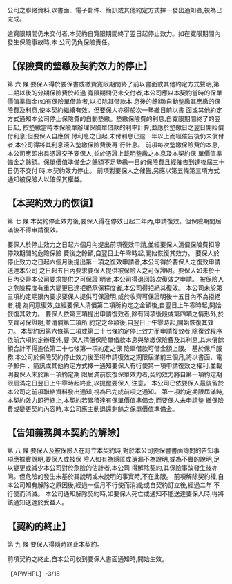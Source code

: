公司之聯絡資料,以書面、電子郵件、簡訊或其他約定方式擇一發出通知者,視為已完成。

逾寬限期間仍未交付者,本契約自寬限期間終了翌日起停止效力。如在寬限期間內發生保險事故時,本 公司仍負保險責任。

## 【保險費的墊繳及契約效力的停止】

第 六 條 要保人得於要保書或繳費寬限期間終了前以書面或其他約定方式聲明,第二期以後的分期保險費於超過 寬限期間仍未交付者,本公司應以本契約當時的保單價值準備金(如有保險單借款者,以扣除其借款本 息後的餘額)自動墊繳其應繳的保險費及利息,使本契約繼續有效。但要保人亦得於次一墊繳日前以書 面或其他約定方式通知本公司停止保險費的自動墊繳。墊繳保險費的利息,自寬限期間終了的翌日起, 按墊繳當時本保險單辦理保險單借款的利率計算,並應於墊繳日之翌日開始償付利息;但要保人自應償 付利息之日起,未付利息已逾一年以上而經催告後仍未償付者,本公司得將其利息滾入墊繳保險費後再 行計息。 前項每次墊繳保險費的本息,本公司應即出具憑證交予要保人,並於憑證上載明墊繳之本息及本契約保 單價值準備金之餘額。保單價值準備金之餘額不足墊繳一日的保險費且經催告到達後屆三十日仍不交付 時,本契約效力停止。 前項對要保人之催告,另應以第五條第三項方式通知被保險人以確保其權益。

## 【本契約效力的恢復】

第 七 條 本契約停止效力後,要保人得在停效日起二年內,申請復效。但保險期間屆滿後不得申請復效。

要保人於停止效力之日起六個月內提出前項復效申請,並經要保人清償保險費扣除停效期間的危險保險 費後之餘額,自翌日上午零時起,開始恢復其效力。 要保人於停止效力之日起六個月後提出第一項之復效申請者,本公司得於要保人之復效申請送達本公司 之日起五日內要求要保人提供被保險人之可保證明。要保人如未於十日內交齊本公司要求提供之可保證 明者,本公司得退回該次復效之申請。 被保險人之危險程度有重大變更已達拒絕承保程度者,本公司得拒絕其復效。 本公司未於第三項約定期限內要求要保人提供可保證明,或於收齊可保證明後十五日內不為拒絕者,視 為同意復效,並經要保人清償第二項所約定之金額後,自翌日上午零時起,開始恢復其效力。 要保人依第三項提出申請復效者,除有同項後段或第四項之情形外,於交齊可保證明,並清償第二項所 約定之金額後,自翌日上午零時起,開始恢復其效力。 本契約因第六條第二項或第二十七條約定停止效力而申請復效者,除復效程序依前六項約定辦理外,要 保人清償保險單借款本息與墊繳保險費及其利息,其未償餘額合計不得逾依第二十七條第一項約定之保 險單借款可借金額上限。 基於保戶服務,本公司於保險契約停止效力後至得申請復效之期限屆滿前三個月,將以書面、電子郵件 、簡訊或其他約定方式擇一通知要保人有行使第一項申請復效之權利,並載明要保人未於第一項約定期 限屆滿前恢復保單效力者,契約效力將自第一項約定期限屆滿之日翌日上午零時起終止,以提醒要保人 注意。 本公司已依要保人最後留於本公司之前項聯絡資料發出通知,視為已完成前項之通知。 第一項約定期限屆滿時,本契約效力即行終止,本契約若累積達有保單價值準備金,而要保人未申請墊 繳保險費或變更契約內容時,本公司應主動退還剩餘之保單價值準備金。

## 【告知義務與本契約的解除】

第 八 條 要保人及被保險人在訂立本契約時,對於本公司要保書書面詢問的告知事項應據實說明,要保人或被保 險人如有為隱匿或遺漏不為說明,或為不實的說明,足以變更或減少本公司對於危險的估計者,本公司 得解除契約,其保險事故發生後亦同。但危險的發生未基於其說明或未說明的事實時,不在此限。 前項解除契約權,自本公司知有解除之原因後,經過一個月不行使而消滅;或自契約訂立後,經過二年 不行使而消滅。 本公司通知解除契約時,如要保人死亡或通知不能送達要保人時,得將該通知送達於受益人。

## 【契約的終止】

第 九 條 要保人得隨時終止本契約。

前項契約之終止,自本公司收到要保人書面通知時,開始生效。

【APWHPL】-3/18